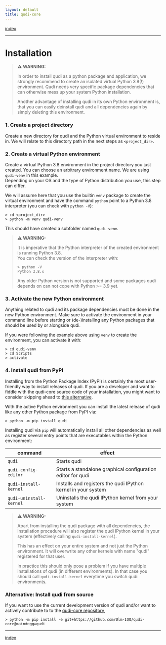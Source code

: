 ```yaml
---
layout: default
title: qudi-core
---
```


[index](../index.md)

---

# Installation

> **⚠ WARNING:**
> 
> In order to install qudi as a python package and application, we strongly recommend to create an 
> isolated virtual Python 3.8(!) environment. Qudi needs very specific package dependencies that 
> can otherwise mess up your system Python installation.
> 
> Another advantage of installing qudi in its own Python environment is, that you can easily 
> deinstall qudi and all dependencies again by simply deleting this environment.

### 1. Create a project directory 
Create a new directory for qudi and the Python virtual environment to reside in. We will relate to 
this directory path in the next steps as `<project_dir>`.

### 2. Create a virtual Python environment 
Create a virtual Python 3.8 environment in the project directory you just created. You can choose an arbitrary 
environment name. We are using `qudi-venv` in this example.\
Depending on your OS and the type of Python distribution you use, this step can differ.

We will assume here that you use the builtin `venv` package to create the virtual environment and 
have the command `python` point to a Python 3.8 interpreter (you can check with `python -V`):
```shell
> cd <project_dir>
> python -m venv qudi-venv
```
This should have created a subfolder named `qudi-venv`.

> **⚠ WARNING:**
> 
> It is imperative that the Python interpreter of the created environment is running Python 3.8.\
> You can check the version of the interpreter with:
> ```shell
> > python -V
> Python 3.8.x
> ```
> Any older Python version is not supported and some packages qudi depends on can not cope with 
> Python >= 3.9 yet.

### 3. Activate the new Python environment
Anything related to qudi and its package dependencies must be done in the new Python environment.
Make sure to activate the environment in your command line before starting or (de-)installing any 
Python packages that should be used by or alongside qudi.

If you were following the example above using `venv` to create the environment, you can activate it 
with:
```shell
> cd qudi-venv
> cd Scripts
> activate
```

### 4. Install qudi from PyPI
Installing from the Python Package Index (PyPI) is certainly the most user-friendly way to 
install releases of qudi. If you are a developer and want to fiddle with the qudi-core source code 
of your installation, you might want to consider skipping ahead to 
[this alternative](#alternative-install-qudi-from-source).

With the active Python environment you can install the latest release of qudi like any other Python 
package from PyPI via:
```shell
> python -m pip install qudi
```

Installing qudi via `pip` will automatically install all other dependencies as well as register 
several entry points that are executables within the Python environment:

| command                 | effect                                                        |
| ----------------------- | ------------------------------------------------------------- |
| `qudi`                  | Starts qudi                                                   |
| `qudi-config-editor`    | Starts a standalone graphical configuration editor for qudi   |
| `qudi-install-kernel`   | Installs and registers the qudi IPython kernel in your system |
| `qudi-uninstall-kernel` | Uninstalls the qudi IPython kernel from your system           |

> **⚠ WARNING:**
> 
> Apart from installing the qudi package with all dependencies, the installation procedure will also 
register the qudi IPython kernel in your system (effectively calling `qudi-install-kernel`).
> 
> This has an effect on your entire system and not just the Python environment. 
> It will overwrite any other kernels with name "qudi" registered for that user.
> 
> In practice this should only pose a problem if you have multiple installations of qudi 
> (in different environments). In that case you should call `qudi-install-kernel` everytime you 
> switch qudi environments.


### Alternative: Install qudi from source
If you want to use the current development version of qudi and/or want to actively contribute to 
to the [qudi-core repository](https://github.com/Ulm-IQO/qudi-core), 

```shell
> python -m pip install -e git+https://github.com/Ulm-IQO/qudi-core@main#egg=qudi
```


---

[index](../index.md)
